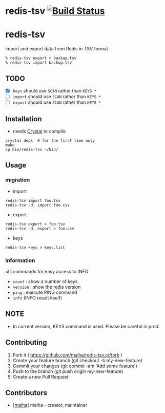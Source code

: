# redis-tsv [![Build Status](https://travis-ci.org/maiha/redis-tsv.cr.svg?branch=master)](https://travis-ci.org/maiha/redis-tsv.cr)

# redis-tsv

import and export data from Redis in TSV format

```shell
% redis-tsv export > backup.tsv
% redis-tsv import backup.tsv
```

## TODO

- [x] `keys` should use `SCAN` rather than `KEYS *`
- [ ] `import` should use `SCAN` rather than `KEYS *`
- [ ] `export` should use `SCAN` rather than `KEYS *`

## Installation

- needs [Crystal](http://crystal-lang.org/) to compile

```shell
crystal deps  # for the first time only
make
cp bin/redis-tsv ~/bin/
```

## Usage

### migration

- import

```
redis-tsv import foo.tsv
redis-tsv -d, import foo.csv
```

- export

```
redis-tsv export > foo.tsv
redis-tsv -d, export > foo.csv
```

- keys

```
redis-tsv keys > keys.list
```

### information

util commands for easy access to INFO

- `count` : show a number of keys
- `version` : show the redis version
- `ping` : execute PING command
- `info` (INFO result itself)

## NOTE

- In current version, KEYS command is used. Please be careful in prod.

## Contributing

1. Fork it ( https://github.com/maiha/redis-tsv.cr/fork )
2. Create your feature branch (git checkout -b my-new-feature)
3. Commit your changes (git commit -am 'Add some feature')
4. Push to the branch (git push origin my-new-feature)
5. Create a new Pull Request

## Contributors

- [[maiha]](https://github.com/maiha) maiha - creator, maintainer
